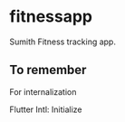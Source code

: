 # fitnessapp

Sumith Fitness tracking app.

## To remember

For internalization

Flutter Intl: Initialize
